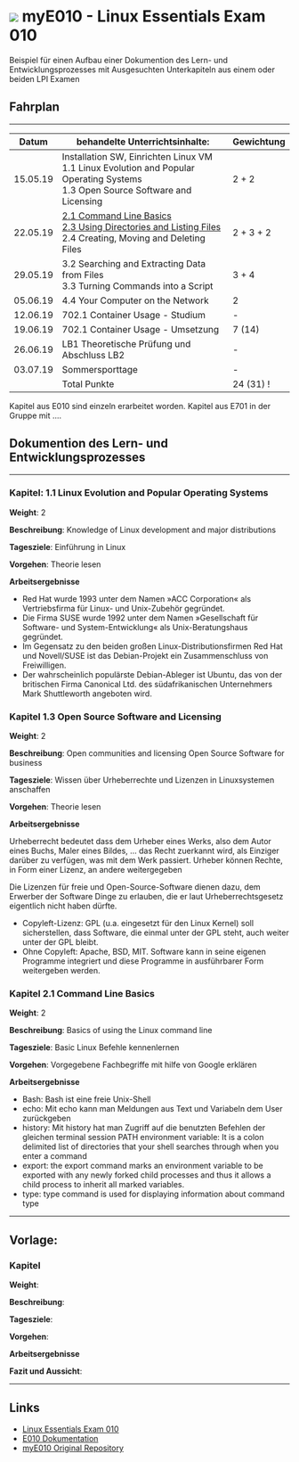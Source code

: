 # ![](https://www.lpice.eu/fileadmin/_processed_/csm_LinuxEssentials-01_0ab118aa19.jpg) myE010 - Linux Essentials Exam 010

Beispiel für einen Aufbau einer Dokumention des Lern- und Entwicklungsprozesses mit Ausgesuchten Unterkapiteln aus einem oder beiden LPI Examen



## Fahrplan
***


| Datum | behandelte Unterrichtsinhalte: | Gewichtung |
| -------- | ------ | -------- |
| 15.05.19 | Installation SW, Einrichten Linux VM<br>1.1 Linux Evolution and Popular Operating Systems<br>1.3 Open Source Software and Licensing | 2 + 2 |
| 22.05.19 | [2.1 Command Line Basics](https://github.com/w901-fr19-mi/E010#21-command-line-basics)<br>[2.3 Using Directories and Listing Files](https://github.com/w901-fr19-mi/E010#23-using-directories-and-listing-files)<br>2.4 Creating, Moving and Deleting Files  | 2 + 3 + 2 |
| 29.05.19 | 3.2 Searching and Extracting Data from Files<br>3.3 Turning Commands into a Script | 3 + 4 | 
| 05.06.19 | 4.4 Your Computer on the Network | 2 |
| 12.06.19 | 702.1 Container Usage - Studium | - |
| 19.06.19 | 702.1 Container Usage - Umsetzung | 7 (14) |
| 26.06.19 | LB1 Theoretische Prüfung und Abschluss LB2 | - |
| 03.07.19 | Sommersporttage | - |
|          | Total Punkte | 24 (31) !

Kapitel aus E010 sind einzeln erarbeitet worden. Kapitel aus E701 in der Gruppe mit ....

## Dokumention des Lern- und Entwicklungsprozesses
***

### Kapitel: 1.1 Linux Evolution and Popular Operating Systems

**Weight**: 2

**Beschreibung**: Knowledge of Linux development and major distributions

**Tagesziele**: Einführung in Linux 

**Vorgehen**: Theorie lesen

**Arbeitsergebnisse**
* Red Hat wurde 1993 unter dem Namen »ACC Corporation« als Vertriebsfirma für Linux- und Unix-Zubehör gegründet.
* Die Firma SUSE wurde 1992 unter dem Namen »Gesellschaft für Software- und System-Entwicklung« als Unix-Beratungshaus gegründet.
* Im Gegensatz zu den beiden großen Linux-Distributionsfirmen Red Hat und Novell/SUSE ist das Debian-Projekt ein Zusammenschluss von Freiwilligen.
* Der wahrscheinlich populärste Debian-Ableger ist Ubuntu, das von der britischen Firma Canonical Ltd. des südafrikanischen Unternehmers Mark Shuttleworth angeboten wird.


### Kapitel 1.3 Open Source Software and Licensing

**Weight**: 2

**Beschreibung**: Open communities and licensing Open Source Software for business

**Tagesziele**: Wissen über Urheberrechte und Lizenzen in Linuxsystemen anschaffen

**Vorgehen**: Theorie lesen

**Arbeitsergebnisse**

Urheberrecht bedeutet dass dem Urheber eines Werks, also dem Autor eines Buchs, Maler eines Bildes, … das Recht zuerkannt wird, als Einziger darüber zu verfügen, was mit dem Werk passiert.
Urheber können Rechte, in Form einer Lizenz, an andere weitergegeben

Die Lizenzen für freie und Open-Source-Software dienen dazu, dem Erwerber der Software Dinge zu erlauben, die er laut Urheberrechtsgesetz eigentlich nicht haben dürfte.
* Copyleft-Lizenz: GPL (u.a. eingesetzt für den Linux Kernel) soll sicherstellen, dass Software, die einmal unter der GPL steht, auch weiter unter der GPL bleibt.
* Ohne Copyleft: Apache, BSD, MIT. Software kann in seine eigenen Programme integriert und diese Programme in ausführbarer Form weitergeben werden.


### Kapitel 2.1 Command Line Basics

**Weight**: 2

**Beschreibung**: Basics of using the Linux command line

**Tagesziele**: Basic Linux Befehle kennenlernen 

**Vorgehen**: Vorgegebene Fachbegriffe mit hilfe von Google erklären

**Arbeitsergebnisse**
* Bash: Bash ist eine freie Unix-Shell 
* echo: Mit echo kann man Meldungen aus Text und Variabeln dem User zurückgeben
* history: Mit history hat man Zugriff auf die benutzten Befehlen der gleichen terminal session
PATH environment variable: It is a colon delimited list of directories that your shell searches through when you enter a command 
* export: the export command marks an environment variable to be exported with any newly forked child processes and thus it allows a child process to inherit all marked variables.
* type: type command is used for displaying information about command type




-----------------------
Vorlage:
-----------------------
### Kapitel

**Weight**:

**Beschreibung**:

**Tagesziele**:

**Vorgehen**:

**Arbeitsergebnisse**

**Fazit und Aussicht**:

------------------------------------------
## Links

* [Linux Essentials Exam 010](https://www.lpi.org/our-certifications/exam-010-objectives)
* [E010 Dokumentation](https://github.com/w901-fr19-mi/E010) 
* [myE010 Original Repository](https://github.com/w901-fr19-mi/myE010)

